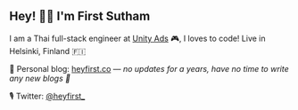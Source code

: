 ## Hey! 👋🏻 I'm First Sutham

I am a Thai full-stack engineer at [Unity Ads](https://unity.com/solutions/unity-ads) 🎮, I loves to code! Live in Helsinki, Finland 🇫🇮

🌱 Personal blog: [heyfirst.co](https://heyfirst.co) — *no updates for a years, have no time to write any new blogs 🥲*

🎙 Twitter: [@heyfirst\_](https://twitter.com/heyfirst_)

